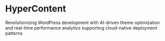 # HyperContent
Revolutionizing WordPress development with AI-driven theme optimization and real-time performance analytics supporting cloud-native deployment patterns
